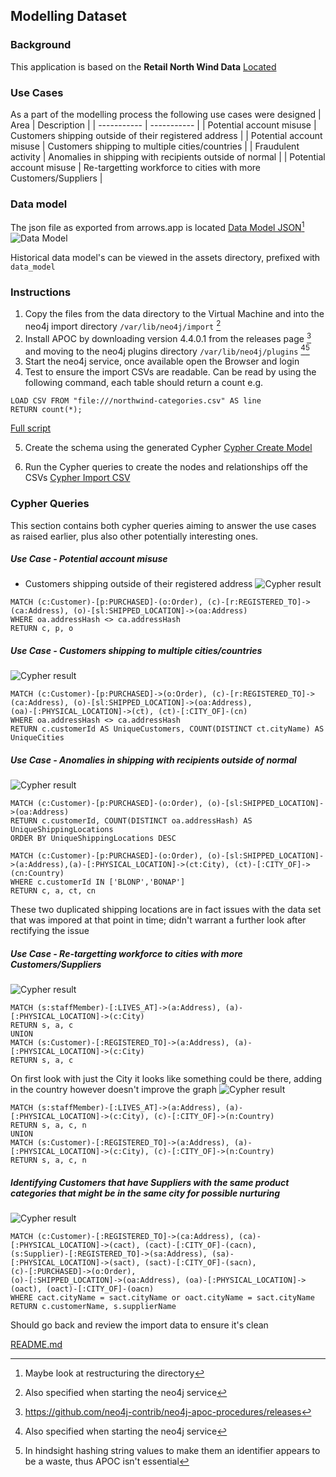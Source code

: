 ## Modelling Dataset
### Background
This application is based on the **Retail North Wind Data**
[Located](https://gist.github.com/maruthiprithivi/072b526e20fe16a29f98db07f569861d)

### Use Cases
As a part of the modelling process the following use cases were designed
| Area      | Description |
| ----------- | ----------- |
| Potential account misuse      | Customers shipping outside of their registered address       |
| Potential account misuse   | Customers shipping to multiple cities/countries        |
| Fraudulent activity      | Anomalies in shipping with recipients outside of normal       |
| Potential account misuse   | Re-targetting workforce to cities with more Customers/Suppliers        |


### Data model
The json file as exported from arrows.app is located [Data Model JSON](/NorthWind%20Retail%20DataSet.json)[^4]
![Data Model](/assets/datamodel_02.png)

Historical data model's can be viewed in the assets directory, prefixed with ```data_model```
### Instructions
1. Copy the files from the data directory to the Virtual Machine and into the neo4j import directory ```/var/lib/neo4j/import``` [^5]
2. Install APOC by downloading version 4.4.0.1 from the releases page [^6] and moving to the neo4j plugins directory ```/var/lib/neo4j/plugins``` [^5][^7]
3. Start the neo4j service, once available open the Browser and login 
4. Test to ensure the import CSVs are readable. Can be read by using the following command, each table should return a count e.g.
```shell
LOAD CSV FROM "file:///northwind-categories.csv" AS line
RETURN count(*);
```
[Full script](/cypher/cypher_checkfiles.txt)

5. Create the schema using the generated Cypher [Cypher Create Model](/cypher/cypher_createmodel.txt)

6. Run the Cypher queries to create the nodes and relationships off the CSVs [Cypher Import CSV](/cypher/importcsv.txt)


### Cypher Queries
This section contains both cypher queries aiming to answer the use cases as raised earlier, plus also other potentially interesting ones.
##### Use Case - Potential account misuse
- Customers shipping outside of their registered address
![Cypher result](/assets/cypher_result_01.png)

```
MATCH (c:Customer)-[p:PURCHASED]-(o:Order), (c)-[r:REGISTERED_TO]->(ca:Address), (o)-[sl:SHIPPED_LOCATION]->(oa:Address)
WHERE oa.addressHash <> ca.addressHash
RETURN c, p, o
```
##### Use Case - Customers shipping to multiple cities/countries
![Cypher result](/assets/cypher_result_02.png)

```
MATCH (c:Customer)-[p:PURCHASED]->(o:Order), (c)-[r:REGISTERED_TO]->(ca:Address), (o)-[sl:SHIPPED_LOCATION]->(oa:Address),
(oa)-[:PHYSICAL_LOCATION]->(ct), (ct)-[:CITY_OF]-(cn)
WHERE oa.addressHash <> ca.addressHash
RETURN c.customerId AS UniqueCustomers, COUNT(DISTINCT ct.cityName) AS UniqueCities
```
##### Use Case - Anomalies in shipping with recipients outside of normal
![Cypher result](/assets/cypher_result_06.png)

```
MATCH (c:Customer)-[p:PURCHASED]-(o:Order), (o)-[sl:SHIPPED_LOCATION]->(oa:Address)
RETURN c.customerId, COUNT(DISTINCT oa.addressHash) AS UniqueShippingLocations
ORDER BY UniqueShippingLocations DESC

MATCH (c:Customer)-[p:PURCHASED]-(o:Order), (o)-[sl:SHIPPED_LOCATION]->(a:Address),(a)-[:PHYSICAL_LOCATION]->(ct:City), (ct)-[:CITY_OF]->(cn:Country)
WHERE c.customerId IN ['BLONP','BONAP']
RETURN c, a, ct, cn
```
These two duplicated shipping locations are in fact issues with the data set that was impored at that point in time; didn't warrant a further look after rectifying the issue
##### Use Case - Re-targetting workforce to cities with more Customers/Suppliers
![Cypher result](/assets/cypher_result_05.png)

```
MATCH (s:staffMember)-[:LIVES_AT]->(a:Address), (a)-[:PHYSICAL_LOCATION]->(c:City)
RETURN s, a, c
UNION
MATCH (s:Customer)-[:REGISTERED_TO]->(a:Address), (a)-[:PHYSICAL_LOCATION]->(c:City)
RETURN s, a, c
```
On first look with just the City it looks like something could be there, adding in the country however doesn't improve the graph
![Cypher result](/assets/cypher_result_04.png)

```
MATCH (s:staffMember)-[:LIVES_AT]->(a:Address), (a)-[:PHYSICAL_LOCATION]->(c:City), (c)-[:CITY_OF]->(n:Country)
RETURN s, a, c, n
UNION
MATCH (s:Customer)-[:REGISTERED_TO]->(a:Address), (a)-[:PHYSICAL_LOCATION]->(c:City), (c)-[:CITY_OF]->(n:Country)
RETURN s, a, c, n
```
##### Identifying Customers that have Suppliers with the same product categories that might be in the same city for possible nurturing 
![Cypher result](/assets/cypher_result_03.png)

```
MATCH (c:Customer)-[:REGISTERED_TO]->(ca:Address), (ca)-[:PHYSICAL_LOCATION]->(cact), (cact)-[:CITY_OF]-(cacn),
(s:Supplier)-[:REGISTERED_TO]->(sa:Address), (sa)-[:PHYSICAL_LOCATION]->(sact), (sact)-[:CITY_OF]-(sacn),
(c)-[:PURCHASED]->(o:Order),
(o)-[:SHIPPED_LOCATION]->(oa:Address), (oa)-[:PHYSICAL_LOCATION]->(oact), (oact)-[:CITY_OF]-(oacn)
WHERE cact.cityName = sact.cityName or oact.cityName = sact.cityName
RETURN c.customerName, s.supplierName
```
Should go back and review the import data to ensure it's clean



[README.md](/README.md)

[^4]: Maybe look at restructuring the directory
[^5]: Also specified when starting the neo4j service
[^6]: https://github.com/neo4j-contrib/neo4j-apoc-procedures/releases
[^7]: In hindsight hashing string values to make them an identifier appears to be a waste, thus APOC isn't essential
